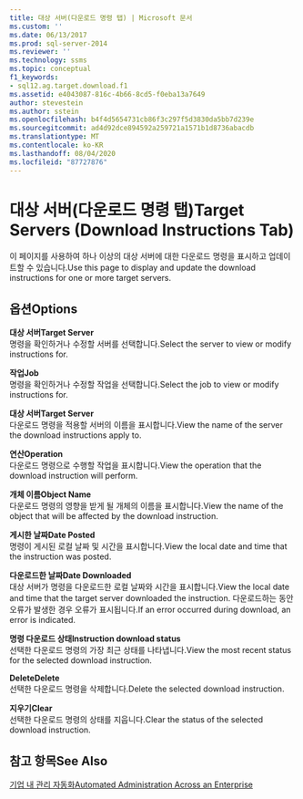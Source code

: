```yaml
---
title: 대상 서버(다운로드 명령 탭) | Microsoft 문서
ms.custom: ''
ms.date: 06/13/2017
ms.prod: sql-server-2014
ms.reviewer: ''
ms.technology: ssms
ms.topic: conceptual
f1_keywords:
- sql12.ag.target.download.f1
ms.assetid: e4043087-816c-4b66-8cd5-f0eba13a7649
author: stevestein
ms.author: sstein
ms.openlocfilehash: b4f4d5654731cb86f3c297f5d3830da5bb7d239e
ms.sourcegitcommit: ad4d92dce894592a259721a1571b1d8736abacdb
ms.translationtype: MT
ms.contentlocale: ko-KR
ms.lasthandoff: 08/04/2020
ms.locfileid: "87727876"
---
```

# <a name="target-servers-download-instructions-tab"></a><span data-ttu-id="4d962-102">대상 서버(다운로드 명령 탭)</span><span class="sxs-lookup"><span data-stu-id="4d962-102">Target Servers (Download Instructions Tab)</span></span>
  <span data-ttu-id="4d962-103">이 페이지를 사용하여 하나 이상의 대상 서버에 대한 다운로드 명령을 표시하고 업데이트할 수 있습니다.</span><span class="sxs-lookup"><span data-stu-id="4d962-103">Use this page to display and update the download instructions for one or more target servers.</span></span>  
  
## <a name="options"></a><span data-ttu-id="4d962-104">옵션</span><span class="sxs-lookup"><span data-stu-id="4d962-104">Options</span></span>  
 <span data-ttu-id="4d962-105">**대상 서버**</span><span class="sxs-lookup"><span data-stu-id="4d962-105">**Target Server**</span></span>  
 <span data-ttu-id="4d962-106">명령을 확인하거나 수정할 서버를 선택합니다.</span><span class="sxs-lookup"><span data-stu-id="4d962-106">Select the server to view or modify instructions for.</span></span>  
  
 <span data-ttu-id="4d962-107">**작업**</span><span class="sxs-lookup"><span data-stu-id="4d962-107">**Job**</span></span>  
 <span data-ttu-id="4d962-108">명령을 확인하거나 수정할 작업을 선택합니다.</span><span class="sxs-lookup"><span data-stu-id="4d962-108">Select the job to view or modify instructions for.</span></span>  
  
 <span data-ttu-id="4d962-109">**대상 서버**</span><span class="sxs-lookup"><span data-stu-id="4d962-109">**Target Server**</span></span>  
 <span data-ttu-id="4d962-110">다운로드 명령을 적용할 서버의 이름을 표시합니다.</span><span class="sxs-lookup"><span data-stu-id="4d962-110">View the name of the server the download instructions apply to.</span></span>  
  
 <span data-ttu-id="4d962-111">**연산**</span><span class="sxs-lookup"><span data-stu-id="4d962-111">**Operation**</span></span>  
 <span data-ttu-id="4d962-112">다운로드 명령으로 수행할 작업을 표시합니다.</span><span class="sxs-lookup"><span data-stu-id="4d962-112">View the operation that the download instruction will perform.</span></span>  
  
 <span data-ttu-id="4d962-113">**개체 이름**</span><span class="sxs-lookup"><span data-stu-id="4d962-113">**Object Name**</span></span>  
 <span data-ttu-id="4d962-114">다운로드 명령의 영향을 받게 될 개체의 이름을 표시합니다.</span><span class="sxs-lookup"><span data-stu-id="4d962-114">View the name of the object that will be affected by the download instruction.</span></span>  
  
 <span data-ttu-id="4d962-115">**게시한 날짜**</span><span class="sxs-lookup"><span data-stu-id="4d962-115">**Date Posted**</span></span>  
 <span data-ttu-id="4d962-116">명령이 게시된 로컬 날짜 및 시간을 표시합니다.</span><span class="sxs-lookup"><span data-stu-id="4d962-116">View the local date and time that the instruction was posted.</span></span>  
  
 <span data-ttu-id="4d962-117">**다운로드한 날짜**</span><span class="sxs-lookup"><span data-stu-id="4d962-117">**Date Downloaded**</span></span>  
 <span data-ttu-id="4d962-118">대상 서버가 명령을 다운로드한 로컬 날짜와 시간을 표시합니다.</span><span class="sxs-lookup"><span data-stu-id="4d962-118">View the local date and time that the target server downloaded the instruction.</span></span> <span data-ttu-id="4d962-119">다운로드하는 동안 오류가 발생한 경우 오류가 표시됩니다.</span><span class="sxs-lookup"><span data-stu-id="4d962-119">If an error occurred during download, an error is indicated.</span></span>  
  
 <span data-ttu-id="4d962-120">**명령 다운로드 상태**</span><span class="sxs-lookup"><span data-stu-id="4d962-120">**Instruction download status**</span></span>  
 <span data-ttu-id="4d962-121">선택한 다운로드 명령의 가장 최근 상태를 나타냅니다.</span><span class="sxs-lookup"><span data-stu-id="4d962-121">View the most recent status for the selected download instruction.</span></span>  
  
 <span data-ttu-id="4d962-122">**Delete**</span><span class="sxs-lookup"><span data-stu-id="4d962-122">**Delete**</span></span>  
 <span data-ttu-id="4d962-123">선택한 다운로드 명령을 삭제합니다.</span><span class="sxs-lookup"><span data-stu-id="4d962-123">Delete the selected download instruction.</span></span>  
  
 <span data-ttu-id="4d962-124">**지우기**</span><span class="sxs-lookup"><span data-stu-id="4d962-124">**Clear**</span></span>  
 <span data-ttu-id="4d962-125">선택한 다운로드 명령의 상태를 지웁니다.</span><span class="sxs-lookup"><span data-stu-id="4d962-125">Clear the status of the selected download instruction.</span></span>  
  
## <a name="see-also"></a><span data-ttu-id="4d962-126">참고 항목</span><span class="sxs-lookup"><span data-stu-id="4d962-126">See Also</span></span>  
 [<span data-ttu-id="4d962-127">기업 내 관리 자동화</span><span class="sxs-lookup"><span data-stu-id="4d962-127">Automated Administration Across an Enterprise</span></span>](automated-administration-across-an-enterprise.md)  
  
  
